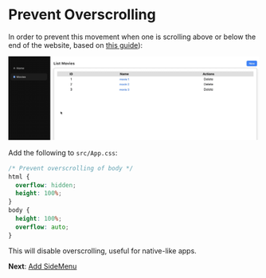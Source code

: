 # Prevent Overscrolling

In order to prevent this movement when one is scrolling above or below the end of the website, based on [this guide](https://stackoverflow.com/questions/12046315/prevent-overscrolling-of-web-page)):

![overscrolling](imgs/overscrolling.gif)

Add the following to `src/App.css`:

```css
/* Prevent overscrolling of body */
html {
  overflow: hidden;
  height: 100%;
}
body {
  height: 100%;
  overflow: auto;
}
```

This will disable overscrolling, useful for native-like apps.

**Next**: [Add SideMenu](5.add-tooltips.md)

